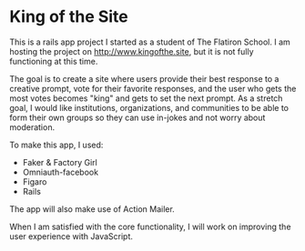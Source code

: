 # King of the Site

This is a rails app project I started as a student of The Flatiron School. I am
hosting the project on http://www.kingofthe.site, but it is not fully
functioning at this time.

The goal is to create a site where users provide their best response to a
creative prompt, vote for their favorite responses, and the user who gets the
most votes becomes "king" and gets to set the next prompt. As a stretch goal, I
would like institutions, organizations, and communities to be able to form their
own groups so they can use in-jokes and not worry about moderation.

To make this app, I used:

* Faker & Factory Girl
* Omniauth-facebook
* Figaro
* Rails

The app will also make use of Action Mailer.

When I am satisfied with the core functionality, I will work on improving the
user experience with JavaScript.
